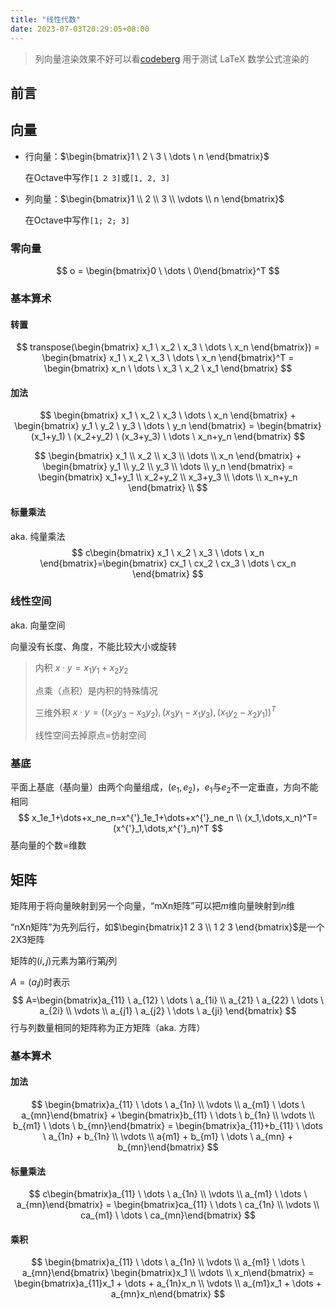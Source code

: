```yaml
---
title: "线性代数"
date: 2023-07-03T20:29:05+08:00
---
```


> 列向量渲染效果不好可以看[codeberg](https://codeberg.org/xtex/blog/src/branch/main/content/post/2023/07/03-linear-algebra-quickstart.md)
> 用于测试 LaTeX 数学公式渲染的

## 前言

## 向量

- 行向量：$\begin{bmatrix}1 \ 2 \ 3 \ \dots \ n \end{bmatrix}$
  
  在Octave中写作`[1 2 3]`或`[1, 2, 3]`
  
- 列向量：$\begin{bmatrix}1 \\ 2 \\ 3 \\ \vdots \\ n \end{bmatrix}$

  在Octave中写作`[1; 2; 3]`

### 零向量

$$
o = \begin{bmatrix}0 \ \dots \ 0\end{bmatrix}^T
$$

### 基本算术

#### 转置

$$
transpose(\begin{bmatrix} x_1 \ x_2 \ x_3 \ \dots \ x_n \end{bmatrix}) = \begin{bmatrix} x_1 \ x_2 \ x_3 \ \dots \ x_n \end{bmatrix}^T = \begin{bmatrix} x_n \ \dots \ x_3 \ x_2 \ x_1 \end{bmatrix}
$$

#### 加法

$$
\begin{bmatrix} x_1 \ x_2 \ x_3 \ \dots \ x_n \end{bmatrix} + \begin{bmatrix} y_1 \ y_2 \ y_3 \ \dots \ y_n \end{bmatrix} = \begin{bmatrix} (x_1+y_1) \ (x_2+y_2) \ (x_3+y_3) \ \dots \ x_n+y_n \end{bmatrix}
$$

$$
\begin{bmatrix} x_1 \\ x_2 \\ x_3 \\ \dots \\ x_n \end{bmatrix} + \begin{bmatrix} y_1 \\ y_2 \\ y_3 \\ \dots \\ y_n \end{bmatrix} = \begin{bmatrix} x_1+y_1 \\ x_2+y_2 \\ x_3+y_3 \\ \dots \\ x_n+y_n \end{bmatrix} \\
$$

#### 标量乘法

aka. 纯量乘法
$$
c\begin{bmatrix} x_1 \ x_2 \ x_3 \ \dots \ x_n \end{bmatrix}=\begin{bmatrix} cx_1 \ cx_2 \ cx_3 \ \dots \ cx_n \end{bmatrix}
$$

### 线性空间

aka. 向量空间

向量没有长度、角度，不能比较大小或旋转

> 内积 $x \cdot y = x_1y_1 + x_2y_2$
>
> 点乘（点积）是内积的特殊情况
>
> 三维外积 $x \cdot y = ((x_2y_3 - x_3y_2), (x_3y_1 - x_1y_3), (x_1y_2 - x_2y_1))^T$
>
> 线性空间去掉原点=仿射空间

### 基底

平面上基底（基向量）由两个向量组成，$(e_1, e_2)$，$e_1$与$e_2$不一定垂直，方向不能相同
$$
x_1e_1+\dots+x_ne_n=x^{'}_1e_1+\dots+x^{'}_ne_n \\
(x_1,\dots,x_n)^T=(x^{'}_1,\dots,x^{'}_n)^T
$$
基向量的个数=维数

## 矩阵

矩阵用于将向量映射到另一个向量，“mXn矩阵”可以把$m$维向量映射到$n$维

“nXn矩阵”为先列后行，如$\begin{bmatrix}1 2 3 \\ 1 2 3 \end{bmatrix}$是一个2X3矩阵

矩阵的$(i, j)$元素为第$i$行第$j$列

$A=(a_ij)$时表示
$$
A=\begin{bmatrix}a_{11} \ a_{12} \ \dots \ a_{1i} \\ a_{21} \ a_{22} \ \dots \ a_{2i} \\ \vdots \\ a_{j1} \ a_{j2} \ \dots \ a_{ji} \end{bmatrix}
$$
行与列数量相同的矩阵称为正方矩阵（aka. 方阵）

### 基本算术

#### 加法

$$
\begin{bmatrix}a_{11} \ \dots \ a_{1n} \\ \vdots \\ a_{m1} \ \dots \ a_{mn}\end{bmatrix} + \begin{bmatrix}b_{11} \ \dots \ b_{1n} \\ \vdots \\ b_{m1} \ \dots \ b_{mn}\end{bmatrix} = \begin{bmatrix}a_{11}+b_{11} \ \dots \ a_{1n} + b_{1n} \\ \vdots \\ a{m1} + b_{m1} \ \dots \ a_{mn} + b_{mn}\end{bmatrix}
$$

#### 标量乘法

$$
c\begin{bmatrix}a_{11} \ \dots \ a_{1n} \\ \vdots \\ a_{m1} \ \dots \ a_{mn}\end{bmatrix} = \begin{bmatrix}ca_{11} \ \dots \ ca_{1n} \\ \vdots \\ ca_{m1} \ \dots \ ca_{mn}\end{bmatrix}
$$

#### 乘积

$$
\begin{bmatrix}a_{11} \ \dots \ a_{1n} \\ \vdots \\ a_{m1} \ \dots \ a_{mn}\end{bmatrix} \begin{bmatrix}x_1 \\ \vdots \\ x_n\end{bmatrix} = \begin{bmatrix}a_{11}x_1 + \dots + a_{1n}x_n \\ \vdots \\ a_{m1}x_1 + \dots + a_{mn}x_n\end{bmatrix}
$$

